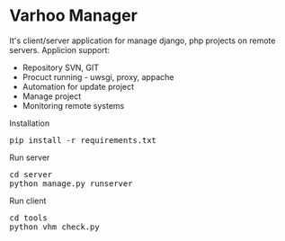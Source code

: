 Varhoo Manager
=============

It's client/server application for manage django, php projects on remote servers. Applicion support:

* Repository SVN, GIT
* Procuct running - uwsgi, proxy, appache
* Automation for update project
* Manage project
* Monitoring remote systems

Installation

<pre>
pip install -r requirements.txt
</pre>
 

Run server

<pre>
cd server
python manage.py runserver
</pre>
 

Run client

<pre>
cd tools
python vhm_check.py
</pre>
